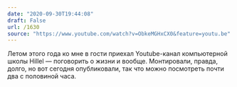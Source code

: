 ```yaml
---
date: "2020-09-30T19:44:08"
draft: False
url: /1630
source: "https://www.youtube.com/watch?v=ObkeMGHxCX0&feature=youtu.be"
---
```


Летом этого года ко мне в гости приехал Youtube-канал компьютерной школы Hillel — поговорить о жизни и вообще. Монтировали, правда, долго, но вот сегодня опубликовали, так что можно посмотреть почти два с половиной часа.
